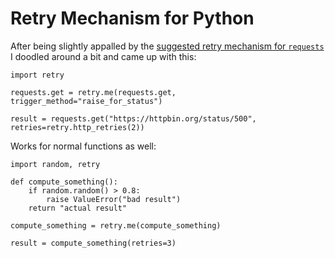 # Retry Mechanism for Python

After being slightly appalled by the [suggested retry mechanism for `requests`](https://findwork.dev/blog/advanced-usage-python-requests-timeouts-retries-hooks/#retry-on-failure)
I doodled around a bit and came up with this:

    import retry

    requests.get = retry.me(requests.get, trigger_method="raise_for_status")

    result = requests.get("https://httpbin.org/status/500", retries=retry.http_retries(2))

Works for normal functions as well:

    import random, retry

    def compute_something():
        if random.random() > 0.8:
            raise ValueError("bad result")
        return "actual result"

    compute_something = retry.me(compute_something)

    result = compute_something(retries=3)
